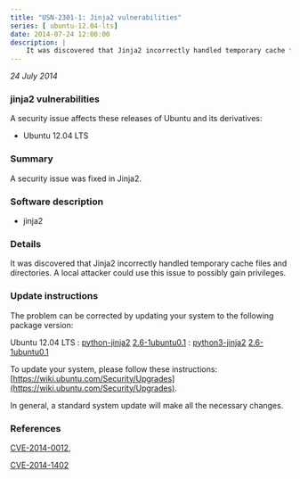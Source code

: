 ```yaml
---
title: "USN-2301-1: Jinja2 vulnerabilities"
series: [ ubuntu-12.04-lts]
date: 2014-07-24 12:00:00
description: |
    It was discovered that Jinja2 incorrectly handled temporary cache files and directories. A local attacker could use this issue to possibly gain privileges. 
--- 
```

 
 

*24 July 2014*

### jinja2 vulnerabilities

A security issue affects these releases of Ubuntu and its derivatives:

* Ubuntu 12.04 LTS

### Summary

A security issue was fixed in Jinja2. 

### Software description

* jinja2 

### Details

It was discovered that Jinja2 incorrectly handled temporary cache files and directories. A local attacker could use this issue to possibly gain privileges. 

### Update instructions

The problem can be corrected by updating your system to the following package version:

Ubuntu 12.04 LTS
 : [python-jinja2](https://launchpad.net/ubuntu/+source/jinja2) <span> [2.6-1ubuntu0.1](https://launchpad.net/ubuntu/+source/jinja2/2.6-1ubuntu0.1) </span> 
 : [python3-jinja2](https://launchpad.net/ubuntu/+source/jinja2) <span> [2.6-1ubuntu0.1](https://launchpad.net/ubuntu/+source/jinja2/2.6-1ubuntu0.1) </span> 

To update your system, please follow these instructions: [https://wiki.ubuntu.com/Security/Upgrades](https://wiki.ubuntu.com/Security/Upgrades).

In general, a standard system update will make all the necessary changes. 

### References

 
 [CVE-2014-0012](http://people.ubuntu.com/~ubuntu-security/cve/CVE-2014-0012), 

 [CVE-2014-1402](http://people.ubuntu.com/~ubuntu-security/cve/CVE-2014-1402)
 

